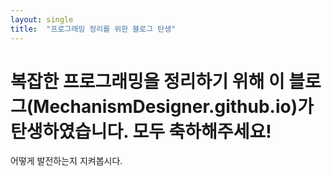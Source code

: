 ```yaml
---
layout: single
title:  "프로그래밍 정리를 위한 블로그 탄생"
---
```


# 복잡한 프로그래밍을 정리하기 위해 이 블로그(MechanismDesigner.github.io)가 탄생하였습니다. 모두 축하해주세요!

어떻게 발전하는지 지켜봅시다.

